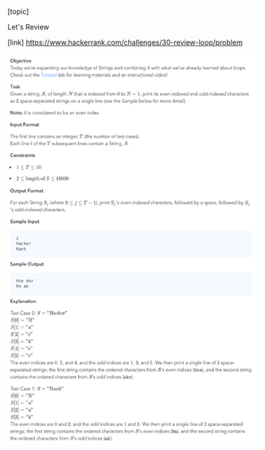 [topic]

Let's Review

[link]
https://www.hackerrank.com/challenges/30-review-loop/problem


![Alt text](../../../../../../resources/question-6.png?raw=true "Title")